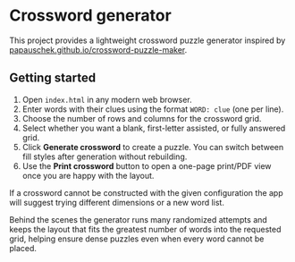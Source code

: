 # Crossword generator

This project provides a lightweight crossword puzzle generator inspired by
[papauschek.github.io/crossword-puzzle-maker](https://papauschek.github.io/crossword-puzzle-maker/).

## Getting started

1. Open `index.html` in any modern web browser.
2. Enter words with their clues using the format `WORD: clue` (one per line).
3. Choose the number of rows and columns for the crossword grid.
4. Select whether you want a blank, first-letter assisted, or fully answered grid.
5. Click **Generate crossword** to create a puzzle. You can switch between fill styles after generation without rebuilding.
6. Use the **Print crossword** button to open a one-page print/PDF view once you are happy with the layout.

If a crossword cannot be constructed with the given configuration the app will
suggest trying different dimensions or a new word list.

Behind the scenes the generator runs many randomized attempts and keeps the
layout that fits the greatest number of words into the requested grid, helping
ensure dense puzzles even when every word cannot be placed.
